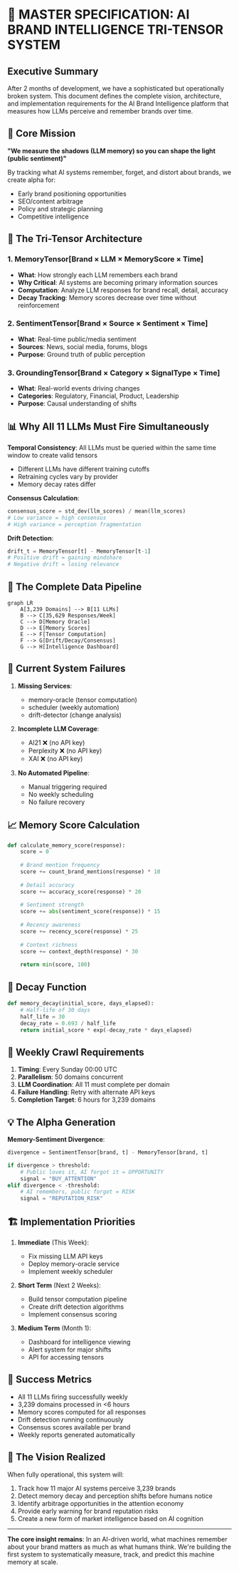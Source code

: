 # 🧠 MASTER SPECIFICATION: AI BRAND INTELLIGENCE TRI-TENSOR SYSTEM

## Executive Summary

After 2 months of development, we have a sophisticated but operationally broken system. This document defines the complete vision, architecture, and implementation requirements for the AI Brand Intelligence platform that measures how LLMs perceive and remember brands over time.

## 🎯 Core Mission

**"We measure the shadows (LLM memory) so you can shape the light (public sentiment)"**

By tracking what AI systems remember, forget, and distort about brands, we create alpha for:
- Early brand positioning opportunities
- SEO/content arbitrage
- Policy and strategic planning
- Competitive intelligence

## 🔺 The Tri-Tensor Architecture

### 1. **MemoryTensor[Brand × LLM × MemoryScore × Time]**
- **What**: How strongly each LLM remembers each brand
- **Why Critical**: AI systems are becoming primary information sources
- **Computation**: Analyze LLM responses for brand recall, detail, accuracy
- **Decay Tracking**: Memory scores decrease over time without reinforcement

### 2. **SentimentTensor[Brand × Source × Sentiment × Time]** 
- **What**: Real-time public/media sentiment
- **Sources**: News, social media, forums, blogs
- **Purpose**: Ground truth of public perception

### 3. **GroundingTensor[Brand × Category × SignalType × Time]**
- **What**: Real-world events driving changes
- **Categories**: Regulatory, Financial, Product, Leadership
- **Purpose**: Causal understanding of shifts

## 📊 Why All 11 LLMs Must Fire Simultaneously

**Temporal Consistency**: All LLMs must be queried within the same time window to create valid tensors
- Different LLMs have different training cutoffs
- Retraining cycles vary by provider
- Memory decay rates differ

**Consensus Calculation**: 
```python
consensus_score = std_dev(llm_scores) / mean(llm_scores)
# Low variance = high consensus
# High variance = perception fragmentation
```

**Drift Detection**:
```python
drift_t = MemoryTensor[t] - MemoryTensor[t-1]
# Positive drift = gaining mindshare
# Negative drift = losing relevance
```

## 🔄 The Complete Data Pipeline

```mermaid
graph LR
    A[3,239 Domains] --> B[11 LLMs]
    B --> C[35,629 Responses/Week]
    C --> D[Memory Oracle]
    D --> E[Memory Scores]
    E --> F[Tensor Computation]
    F --> G[Drift/Decay/Consensus]
    G --> H[Intelligence Dashboard]
```

## 🚨 Current System Failures

1. **Missing Services**:
   - memory-oracle (tensor computation)
   - scheduler (weekly automation)
   - drift-detector (change analysis)

2. **Incomplete LLM Coverage**:
   - AI21 ❌ (no API key)
   - Perplexity ❌ (no API key)
   - XAI ❌ (no API key)

3. **No Automated Pipeline**:
   - Manual triggering required
   - No weekly scheduling
   - No failure recovery

## 📈 Memory Score Calculation

```python
def calculate_memory_score(response):
    score = 0
    
    # Brand mention frequency
    score += count_brand_mentions(response) * 10
    
    # Detail accuracy
    score += accuracy_score(response) * 20
    
    # Sentiment strength  
    score += abs(sentiment_score(response)) * 15
    
    # Recency awareness
    score += recency_score(response) * 25
    
    # Context richness
    score += context_depth(response) * 30
    
    return min(score, 100)
```

## 🔄 Decay Function

```python
def memory_decay(initial_score, days_elapsed):
    # Half-life of 30 days
    half_life = 30
    decay_rate = 0.693 / half_life
    return initial_score * exp(-decay_rate * days_elapsed)
```

## 🎯 Weekly Crawl Requirements

1. **Timing**: Every Sunday 00:00 UTC
2. **Parallelism**: 50 domains concurrent
3. **LLM Coordination**: All 11 must complete per domain
4. **Failure Handling**: Retry with alternate API keys
5. **Completion Target**: 6 hours for 3,239 domains

## 💡 The Alpha Generation

**Memory-Sentiment Divergence**:
```python
divergence = SentimentTensor[brand, t] - MemoryTensor[brand, t]

if divergence > threshold:
    # Public loves it, AI forgot it = OPPORTUNITY
    signal = "BUY_ATTENTION"
elif divergence < -threshold:
    # AI remembers, public forgot = RISK
    signal = "REPUTATION_RISK"
```

## 🏗️ Implementation Priorities

1. **Immediate** (This Week):
   - Fix missing LLM API keys
   - Deploy memory-oracle service
   - Implement weekly scheduler

2. **Short Term** (Next 2 Weeks):
   - Build tensor computation pipeline
   - Create drift detection algorithms
   - Implement consensus scoring

3. **Medium Term** (Month 1):
   - Dashboard for intelligence viewing
   - Alert system for major shifts
   - API for accessing tensors

## 🎯 Success Metrics

- All 11 LLMs firing successfully weekly
- 3,239 domains processed in <6 hours
- Memory scores computed for all responses
- Drift detection running continuously
- Consensus scores available per brand
- Weekly reports generated automatically

## 🔮 The Vision Realized

When fully operational, this system will:
1. Track how 11 major AI systems perceive 3,239 brands
2. Detect memory decay and perception shifts before humans notice
3. Identify arbitrage opportunities in the attention economy
4. Provide early warning for brand reputation risks
5. Create a new form of market intelligence based on AI cognition

---

**The core insight remains**: In an AI-driven world, what machines remember about your brand matters as much as what humans think. We're building the first system to systematically measure, track, and predict this machine memory at scale.